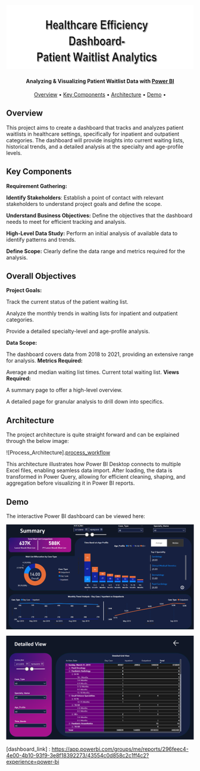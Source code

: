 ![Project Logo][project_logo]
---

<h4 align="center">Analyzing & Visualizing Patient Waitlist Data with <a href="https://en.wikipedia.org/wiki/Microsoft_Power_BI" target="_blank">Power BI</a></h4>


<p align="center">
  <a href="#overview">Overview</a> •
  <a href="#Key Components">Key Components</a> •
  <a href="#architecture">Architecture</a> •
  <a href="#demo">Demo</a> •
</p>

## Overview

This project aims to create a dashboard that tracks and analyzes patient waitlists in healthcare settings, specifically for inpatient and outpatient categories. The dashboard will provide insights into current waiting lists, historical trends, and a detailed analysis at the specialty and age-profile levels.

## Key Components

**Requirement Gathering:**

**Identify Stakeholders**: Establish a point of contact with relevant stakeholders to understand project goals and define the scope.

**Understand Business Objectives:** Define the objectives that the dashboard needs to meet for efficient tracking and analysis.

**High-Level Data Study:** Perform an initial analysis of available data to identify patterns and trends.

**Define Scope:** Clearly define the data range and metrics required for the analysis.

## Overall Objectives

**Project Goals:**

Track the current status of the patient waiting list.

Analyze the monthly trends in waiting lists for inpatient and outpatient categories.

Provide a detailed specialty-level and age-profile analysis.

**Data Scope:**

The dashboard covers data from 2018 to 2021, providing an extensive range for analysis.
**Metrics Required:**

Average and median waiting list times.
Current total waiting list.
**Views Required:**

A summary page to offer a high-level overview.

A detailed page for granular analysis to drill down into specifics.


## Architecture

The project architecture is quite straight forward and can be explained through the below image:

![Process_Architecture].[process_workflow]

This architecture illustrates how Power BI Desktop connects to multiple Excel files, enabling seamless data import. After loading, the data is transformed in Power Query, allowing for efficient cleaning, shaping, and aggregation before visualizing it in Power BI reports.

## Demo

The interactive Power BI dashboard can be viewed here:

![Power BI Dashboard][dashboard_image]

![dash_2](https://github.com/YashwanthNomula/Healthcare-Dashboard/blob/main/Detailed%20View%20Page.png)

<!-- Image Links -->

[project_logo]: Project_logo.png
[process_workflow]: Workflow.png
[dashboard_image]: https://github.com/YashwanthNomula/Healthcare-Dashboard/blob/main/Summary_Page.png

<!-- Profile Links -->
[dashboard_link] : https://app.powerbi.com/groups/me/reports/296feec4-4e00-4b10-93f9-3e8f18392273/43554c0d858c2c1ff4c2?experience=power-bi
